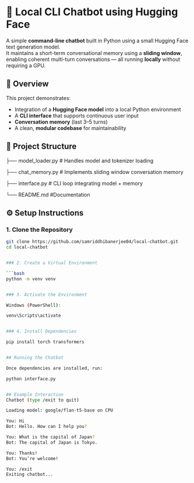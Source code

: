 # 🧠 Local CLI Chatbot using Hugging Face

A simple **command-line chatbot** built in Python using a small Hugging Face text generation model.  
It maintains a short-term conversational memory using a **sliding window**, enabling coherent multi-turn conversations — all running **locally** without requiring a GPU.


## 🚀 Overview

This project demonstrates:
- Integration of a **Hugging Face model** into a local Python environment
- A **CLI interface** that supports continuous user input
- **Conversation memory** (last 3–5 turns)
- A clean, **modular codebase** for maintainability


## 🧩 Project Structure

├── model_loader.py # Handles model and tokenizer loading

├── chat_memory.py # Implements sliding window conversation memory

├── interface.py # CLI loop integrating model + memory

└── README.md #Documentation



## ⚙️ Setup Instructions

### 1. Clone the Repository

```bash
git clone https://github.com/samriddhibanerjee04/local-chatbot.git
cd local-chatbot


### 2. Create a Virtual Environment

```bash
python -m venv venv


### 3. Activate the Environment

Windows (PowerShell):

venv\Scripts\activate


### 4. Install Dependencies

pip install torch transformers


## Running the Chatbot

Once dependencies are installed, run:

python interface.py


## Example Interaction
Chatbot (type /exit to quit)

Loading model: google/flan-t5-base on CPU

You: Hi
Bot: Hello. How can I help you?

You: What is the capital of Japan?
Bot: The capital of Japan is Tokyo.

You: Thanks!
Bot: You’re welcome!

You: /exit
Exiting chatbot...
